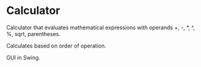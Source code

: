 # Calculator

Calculator that evaluates mathematical expressions with operands +, -, *, ^, %, sqrt, parentheses.

Calculates based on order of operation.

GUI in Swing.


